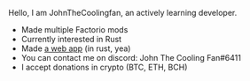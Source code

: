 Hello, I am JohnTheCoolingfan, an actively learning developer.

- Made multiple Factorio mods
- Currently interested in Rust
- Made [a web app](https://johnthecoolingfan.github.io/factorio-web-calculator/) (in rust, yea)
- You can contact me on discord: John The Cooling Fan#6411
- I accept donations in crypto (BTC, ETH, BCH)
